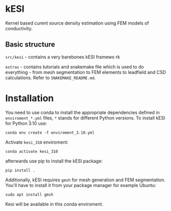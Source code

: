 # kESI

Kernel based curent source density estimation using FEM models of conductivity.

## Basic structure

`src/kesi` - contains a very barebones kESI framewo
rk

`extras` - contains tutorials and snakemake file which is used to do everything - from mesh segmentation to FEM elements to leadfield and CSD calculations. Refer to `SNAKEMAKE_README.md`.

# Installation

You need to use conda to install the appropriate dependencies defined in `enviroment_*.yml` files, `*` stands for different Python versions.
To install kESI for Python 3.10 use:

`conda env create -f enviroment_3.10.yml`

Activate `kesi_310` enviroment:

`conda activate kesi_310` 

afterwards use pip to install the kESI package:

`pip install .`

Additionally, kESI requires `gmsh` for mesh generation and FEM segmentation. You'll have to install it from your package manager for example Ubuntu:

`sudo apt install gmsh`

Kesi will be available in this conda enviroment.

